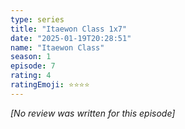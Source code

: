 ```yaml
---
type: series
title: "Itaewon Class 1x7"
date: "2025-01-19T20:28:51"
name: "Itaewon Class"
season: 1
episode: 7
rating: 4
ratingEmoji: ⭐️⭐️⭐️⭐️
---
```


*[No review was written for this episode]*
